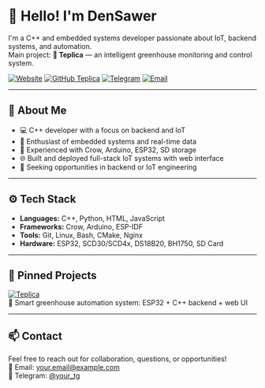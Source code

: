 # 👋 Hello! I'm DenSawer

I'm a C++ and embedded systems developer passionate about IoT, backend systems, and automation.  
Main project: **🌿 Teplica** — an intelligent greenhouse monitoring and control system.

[![Website](https://img.shields.io/badge/🌐%20website-teplica.denserver.ru-blue?style=flat-square)](https://teplica.denserver.ru)
[![GitHub Teplica](https://img.shields.io/badge/GitHub-Teplica-green?style=flat-square&logo=github)](https://github.com/DenSawer/Teplica)
[![Telegram](https://img.shields.io/badge/Telegram-Contact-blue?style=flat-square&logo=telegram)](https://t.me/your_tg)
[![Email](https://img.shields.io/badge/Email-your.email@example.com-red?style=flat-square&logo=gmail)](mailto:your.email@example.com)

---

## 💼 About Me

- 💻 C++ developer with a focus on backend and IoT
- 🧠 Enthusiast of embedded systems and real-time data
- 🔧 Experienced with Crow, Arduino, ESP32, SD storage
- 🌐 Built and deployed full-stack IoT systems with web interface
- 🎯 Seeking opportunities in backend or IoT engineering

---

## ⚙️ Tech Stack

- **Languages:** C++, Python, HTML, JavaScript
- **Frameworks:** Crow, Arduino, ESP-IDF
- **Tools:** Git, Linux, Bash, CMake, Nginx
- **Hardware:** ESP32, SCD30/SCD4x, DS18B20, BH1750, SD Card

---

## 📌 Pinned Projects

[![Teplica](https://img.shields.io/badge/-Teplica-green?style=flat-square&logo=github)](https://github.com/DenSawer/Teplica)  
🌱 Smart greenhouse automation system: ESP32 + C++ backend + web UI

---

## 📫 Contact

Feel free to reach out for collaboration, questions, or opportunities!  
📧 Email: [your.email@example.com](mailto:your.email@example.com)  
💬 Telegram: [@your_tg](https://t.me/your_tg)
